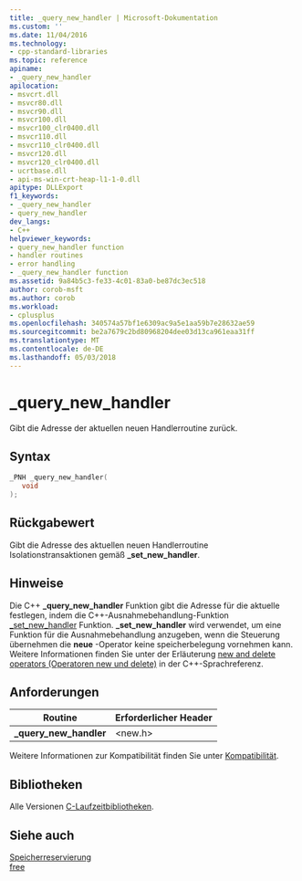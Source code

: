 ```yaml
---
title: _query_new_handler | Microsoft-Dokumentation
ms.custom: ''
ms.date: 11/04/2016
ms.technology:
- cpp-standard-libraries
ms.topic: reference
apiname:
- _query_new_handler
apilocation:
- msvcrt.dll
- msvcr80.dll
- msvcr90.dll
- msvcr100.dll
- msvcr100_clr0400.dll
- msvcr110.dll
- msvcr110_clr0400.dll
- msvcr120.dll
- msvcr120_clr0400.dll
- ucrtbase.dll
- api-ms-win-crt-heap-l1-1-0.dll
apitype: DLLExport
f1_keywords:
- _query_new_handler
- query_new_handler
dev_langs:
- C++
helpviewer_keywords:
- query_new_handler function
- handler routines
- error handling
- _query_new_handler function
ms.assetid: 9a84b5c3-fe33-4c01-83a0-be87dc3ec518
author: corob-msft
ms.author: corob
ms.workload:
- cplusplus
ms.openlocfilehash: 340574a57bf1e6309ac9a5e1aa59b7e28632ae59
ms.sourcegitcommit: be2a7679c2bd80968204dee03d13ca961eaa31ff
ms.translationtype: MT
ms.contentlocale: de-DE
ms.lasthandoff: 05/03/2018
---
```

# <a name="querynewhandler"></a>_query_new_handler

Gibt die Adresse der aktuellen neuen Handlerroutine zurück.

## <a name="syntax"></a>Syntax

```C
_PNH _query_new_handler(
   void
);
```

## <a name="return-value"></a>Rückgabewert

Gibt die Adresse des aktuellen neuen Handlerroutine Isolationstransaktionen gemäß **_set_new_handler**.

## <a name="remarks"></a>Hinweise

Die C++ **_query_new_handler** Funktion gibt die Adresse für die aktuelle festlegen, indem die C++-Ausnahmebehandlung-Funktion [_set_new_handler](set-new-handler.md) Funktion. **_set_new_handler** wird verwendet, um eine Funktion für die Ausnahmebehandlung anzugeben, wenn die Steuerung übernehmen die **neue** -Operator keine speicherbelegung vornehmen kann. Weitere Informationen finden Sie unter der Erläuterung [new and delete operators (Operatoren new und delete)](../../cpp/new-and-delete-operators.md) in der C++-Sprachreferenz.

## <a name="requirements"></a>Anforderungen

|Routine|Erforderlicher Header|
|-------------|---------------------|
|**_query_new_handler**|\<new.h>|

Weitere Informationen zur Kompatibilität finden Sie unter [Kompatibilität](../../c-runtime-library/compatibility.md).

## <a name="libraries"></a>Bibliotheken

Alle Versionen [C-Laufzeitbibliotheken](../../c-runtime-library/crt-library-features.md).

## <a name="see-also"></a>Siehe auch

[Speicherreservierung](../../c-runtime-library/memory-allocation.md)<br/>
[free](free.md)<br/>
